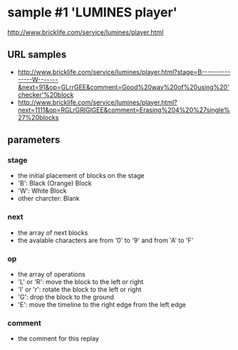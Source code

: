# sample #1 'LUMINES player'
http://www.bricklife.com/service/lumines/player.html

## URL samples
- http://www.bricklife.com/service/lumines/player.html?stage=B---------------W-------&next=91&op=GLrrGEE&comment=Good%20way%20of%20using%20'checker'%20block
- http://www.bricklife.com/service/lumines/player.html?next=1111&op=RGLrGRlGlGEE&comment=Erasing%204%20%27single%27%20blocks

## parameters
### stage
- the initial placement of blocks on the stage
- 'B': Black (Orange) Block
- 'W': White Block
- other charcter: Blank
 
### next
- the array of next blocks
- the avalable characters are from '0' to '9' and from 'A' to 'F'

### op
- the array of operations
- 'L' or 'R': move the block to the left or right
- 'l' or 'r': rotate the block to the left or right
- 'G': drop the block to the ground
- 'E': move the timeline to the right edge from the left edge

### comment
- the comment for this replay
